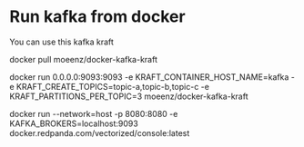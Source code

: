 # Run kafka from docker
You can use this kafka kraft 

docker pull moeenz/docker-kafka-kraft

docker run 0.0.0.0:9093:9093 -e KRAFT_CONTAINER_HOST_NAME=kafka -e KRAFT_CREATE_TOPICS=topic-a,topic-b,topic-c -e KRAFT_PARTITIONS_PER_TOPIC=3 moeenz/docker-kafka-kraft

docker run --network=host -p 8080:8080 -e KAFKA_BROKERS=localhost:9093 docker.redpanda.com/vectorized/console:latest

